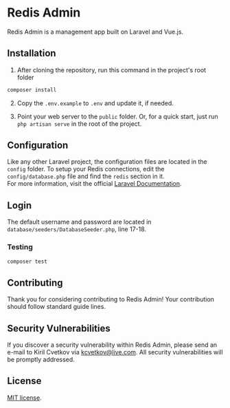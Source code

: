# Redis Admin

Redis Admin is a management app built on Laravel and Vue.js.

## Installation

1. After cloning the repository, run this command in the project's root folder

```bash
composer install
```

2. Copy the `.env.example` to `.env` and update it, if needed.

3. Point your web server to the `public` folder. Or, for a quick start, just run `php artisan serve` in the root of the project.

## Configuration

Like any other Laravel project, the configuration files are located in the `config` folder.
To setup your Redis connections, edit the `config/database.php` file and find the `redis` section in it.<br />
For more information, visit the official <a href="https://laravel.com/docs/10.x/database" target="_blank">Laravel Documentation</a>.

## Login

The default username and password are located in `database/seeders/DatabaseSeeder.php`, line 17-18.

### Testing

```bash
composer test
```

## Contributing

Thank you for considering contributing to Redis Admin! Your contribution should follow standard guide lines.

## Security Vulnerabilities

If you discover a security vulnerability within Redis Admin,
please send an e-mail to Kiril Cvetkov via [kcvetkov@live.com](mailto:kcvetkov@live.com).
All security vulnerabilities will be promptly addressed.

## License

[MIT license](https://opensource.org/licenses/MIT).
